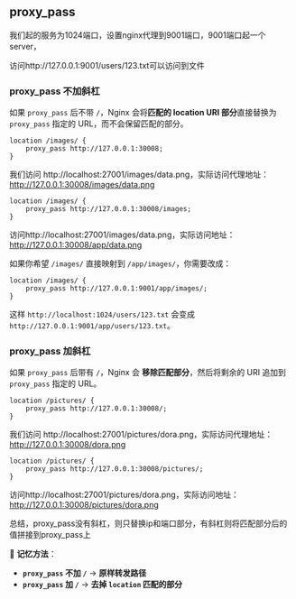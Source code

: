 ## proxy_pass

我们起的服务为1024端口，设置nginx代理到9001端口，9001端口起一个server，

访问http://127.0.0.1:9001/users/123.txt可以访问到文件

### proxy_pass 不加斜杠

如果 `proxy_pass` 后不带 `/`，Nginx 会将**匹配的 location URI 部分**直接替换为 `proxy_pass` 指定的 URL，而不会保留匹配的部分。

```nginx
location /images/ {
    proxy_pass http://127.0.0.1:30008;
}
```

我们访问 http://localhost:27001/images/data.png，实际访问代理地址：http://127.0.0.1:30008/images/data.png

```nginx
location /images/ {
    proxy_pass http://127.0.0.1:30008/images;
}
```

访问http://localhost:27001/images/data.png，实际访问地址：http://127.0.0.1:30008/app/data.png

如果你希望 `/images/` 直接映射到 `/app/images/`，你需要改成：

```nginx
location /images/ {
    proxy_pass http://127.0.0.1:9001/app/images/;
}
```

这样 `http://localhost:1024/users/123.txt` 会变成 `http://127.0.0.1:9001/app/users/123.txt`。

### proxy_pass 加斜杠

如果 `proxy_pass` 后带有 `/`，Nginx 会 **移除匹配部分**，然后将剩余的 URI 追加到 `proxy_pass` 指定的 URL。

```nginx
location /pictures/ {
    proxy_pass http://127.0.0.1:30008/;
}
```

我们访问 http://localhost:27001/pictures/dora.png，实际访问代理地址：http://127.0.0.1:30008/dora.png


```nginx
location /pictures/ {
    proxy_pass http://127.0.0.1:30008/pictures/;
}
```

访问http://localhost:27001/pictures/dora.png，实际访问地址：http://127.0.0.1:30008/pictures/dora.png

总结，proxy_pass没有斜杠，则只替换ip和端口部分，有斜杠则将匹配部分后的值拼接到proxy_pass上

📌 **记忆方法**：

- **`proxy_pass` 不加 `/`** → **原样转发路径**
- **`proxy_pass` 加 `/`** → **去掉 `location` 匹配的部分**

